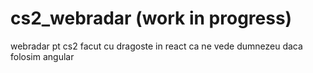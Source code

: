 # cs2_webradar (work in progress)
webradar pt cs2 facut cu dragoste in react ca ne vede dumnezeu daca folosim angular